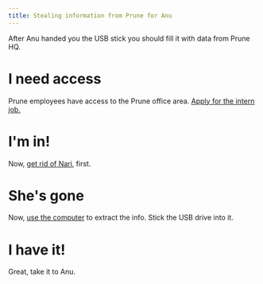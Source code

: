 ```yaml
---
title: Stealing information from Prune for Anu
---
```


After Anu handed you the USB stick you should fill it with data from Prune HQ.

# I need access
Prune employees have access to the Prune office area. [Apply for the intern job.](/030-prune/050-apply.md)

# I'm in!
Now, [get rid of Nari](/140-nari/index.md), first.

# She's gone
Now, [use the computer](/030-prune/060-office/020-computer.md) to extract the info. Stick the USB drive into it.

# I have it!
Great, take it to Anu.
